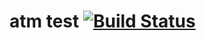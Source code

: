# atm test [![Build Status](https://travis-ci.com/testatm/test.svg?branch=master)](https://travis-ci.com/testatm/test)
